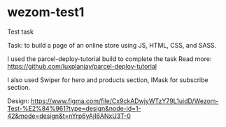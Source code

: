# wezom-test1

Test task

Task: to build a page of an online store using JS, HTML, CSS, and SASS. 

I used the parcel-deploy-tutorial build to complete the task
Read more: https://github.com/luxplanjay/parcel-deploy-tutorial

I also used Swiper for hero and products section, IMask for subscribe section.

Design: https://www.figma.com/file/Cx9ckADwjyWTzY79L1uidD/Wezom-Test-%E2%84%961?type=design&node-id=1-42&mode=design&t=nYrp6yAjI6ANxU3T-0  
